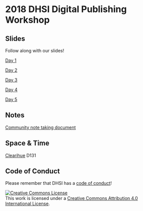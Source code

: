 # 2018 DHSI Digital Publishing Workshop
## Slides
Follow along with our slides!

[Day 1](https://docs.google.com/presentation/d/1wr4X3Cd8IH4dfVA1ARuwIpmeXpWklYR7q5WCwHpE7Nc/edit?usp=sharing)

[Day 2](https://docs.google.com/presentation/d/1zINHh7Rzz99Ce3-73AslEYvDjDHOLuIJUxXYhj_iRGk/edit?usp=sharing)

[Day 3](https://docs.google.com/presentation/d/170dN26b37C9NYbRFA_L3SVSBh1RD8CwQRtswSdiD3qc/edit?usp=sharing)

[Day 4](https://docs.google.com/presentation/d/19pl169ua8Y0t22dUTPXkbd-fA0vdUKD9y3xheuBOMYw/edit?usp=sharing)

[Day 5](https://docs.google.com/presentation/d/12f8pzo1c4kk0JFsxXYhsnqpxy9qQ5Zp4-khygvptDSw/edit?usp=sharing)

## Notes
[Community note taking document](https://docs.google.com/document/d/1h4GidO89PGAgtYttyLg0IInf_xYGWM4d02jxNfwaic8/edit?usp=sharing)

## Space & Time
[Clearihue](https://www.uvic.ca/home/about/campus-info/maps/maps/cle.php) D131


## Code of Conduct
Please remember that DHSI has a [code of conduct](http://dhsi.org/events.php)!


<a rel="license" href="http://creativecommons.org/licenses/by/4.0/"><img alt="Creative Commons License" style="border-width:0" src="https://i.creativecommons.org/l/by/4.0/88x31.png" /></a><br />This work is licensed under a <a rel="license" href="http://creativecommons.org/licenses/by/4.0/">Creative Commons Attribution 4.0 International License</a>.
